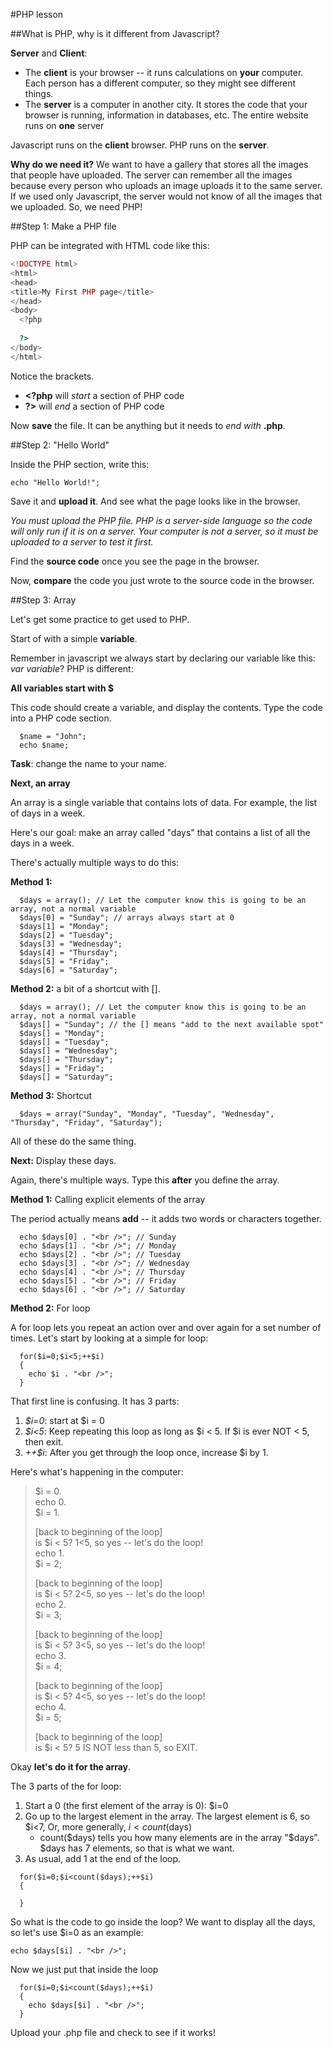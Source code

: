 #PHP lesson

##What is PHP, why is it different from Javascript?

**Server** and **Client**:
- The **client** is your browser -- it runs calculations on **your** computer.  Each person has a different computer, so they might see different things.
- The **server** is a computer in another city.  It stores the code that your browser is running, information in databases, etc.  The entire website runs on **one** server

Javascript runs on the **client** browser.  PHP runs on the **server**.

**Why do we need it?** We want to have a gallery that stores all the images that people have uploaded.  The server can remember all the images because every person who uploads an image uploads it to the same server.  If we used only Javascript, the server would not know of all the images that we uploaded.  So, we need PHP!

##Step 1: Make a PHP file

PHP can be integrated with HTML code like this:

```php
<!DOCTYPE html>  
<html>  
<head>  
<title>My First PHP page</title>  
</head>  
<body>  
  <?php  
      
  ?>  
</body>  
</html>  
```

Notice the **<?php** and **?>** brackets.

- **<?php** will *start* a section of PHP code
- **?>** will *end* a section of PHP code

Now **save** the file.  It can be anything but it needs to *end with* **.php**.

##Step 2: "Hello World"

Inside the PHP section, write this:
``` 
echo "Hello World!";
```
Save it and **upload it**.  And see what the page looks like in the browser.

*You must upload the PHP file.  PHP is a server-side language so the code will only run if it is on a server.  Your computer is not a server, so it must be uploaded to a server to test it first.*

Find the **source code** once you see the page in the browser.

Now, **compare** the code you just wrote to the source code in the browser.

##Step 3: Array

Let's get some practice to get used to PHP.

Start of with a simple **variable**.

Remember in javascript we always start by declaring our variable like this: *var variable*?  PHP is different:

**All variables start with $** 

This code should create a variable, and display the contents.  Type the code into a PHP code section.

```
  $name = "John";  
  echo $name;  
```

**Task**: change the name to your name.

**Next, an array**

An array is a single variable that contains lots of data.  For example, the list of days in a week.  

Here's our goal: make an array called "days" that contains a list of all the days in a week.

There's actually multiple ways to do this: 

**Method 1:**

```
  $days = array(); // Let the computer know this is going to be an array, not a normal variable
  $days[0] = "Sunday"; // arrays always start at 0
  $days[1] = "Monday";
  $days[2] = "Tuesday";
  $days[3] = "Wednesday";
  $days[4] = "Thursday";
  $days[5] = "Friday";
  $days[6] = "Saturday";
```

**Method 2:** a bit of a shortcut with [].

```
  $days = array(); // Let the computer know this is going to be an array, not a normal variable
  $days[] = "Sunday"; // the [] means "add to the next available spot"
  $days[] = "Monday";
  $days[] = "Tuesday";
  $days[] = "Wednesday";
  $days[] = "Thursday";
  $days[] = "Friday";
  $days[] = "Saturday";
```

**Method 3:** Shortcut

```
  $days = array("Sunday", "Monday", "Tuesday", "Wednesday", "Thursday", "Friday", "Saturday");
```

All of these do the same thing.  

**Next:** Display these days.

Again, there's multiple ways.  Type this **after** you define the array.

**Method 1:** Calling explicit elements of the array

The period actually means **add** -- it adds two words or characters together.

```
  echo $days[0] . "<br />"; // Sunday  
  echo $days[1] . "<br />"; // Monday   
  echo $days[2] . "<br />"; // Tuesday   
  echo $days[3] . "<br />"; // Wednesday   
  echo $days[4] . "<br />"; // Thursday   
  echo $days[5] . "<br />"; // Friday   
  echo $days[6] . "<br />"; // Saturday   
```

**Method 2:** For loop

A for loop lets you repeat an action over and over again for a set number of times.  Let's start by looking at a simple for loop:

```
  for($i=0;$i<5;++$i)
  {
    echo $i . "<br />";
  }
```

That first line is confusing.  It has 3 parts:

1. *$i=0*: start at $i = 0
2. *$i<5*: Keep repeating this loop as long as $i < 5. If $i is ever NOT < 5, then exit.
3. *++$i*: After you get through the loop once, increase $i by 1.

Here's what's happening in the computer:

> $i = 0.  
> echo 0.  
> $i = 1.  
>   
> [back to beginning of the loop]  
> is $i &lt; 5? 1&lt;5, so yes -- let's do the loop!  
> echo 1.  
> $i = 2;  
>   
> [back to beginning of the loop]  
> is $i &lt; 5? 2&lt;5, so yes -- let's do the loop!  
> echo 2.  
> $i = 3;  
>   
> [back to beginning of the loop]  
> is $i &lt; 5? 3&lt;5, so yes -- let's do the loop!  
> echo 3.  
> $i = 4;  
>   
> [back to beginning of the loop]  
> is $i &lt; 5? 4&lt;5, so yes -- let's do the loop!  
> echo 4.  
> $i = 5;  
>   
> [back to beginning of the loop]  
> is $i &lt; 5? 5 IS NOT less than 5, so EXIT.  

Okay **let's do it for the array**.

The 3 parts of the for loop:

1. Start a 0 (the first element of the array is 0): $i=0
2. Go up to the largest element in the array.  The largest element is 6, so $i<7,  Or, more generally, $i<count($days)
	- count($days) tells you how many elements are in the array "$days".  $days has 7 elements, so that is what we want.
3. As usual, add 1 at the end of the loop.

```
  for($i=0;$i<count($days);++$i)
  {
   
  }
```
So what is the code to go inside the loop?  We want to display all the days, so let's use $i=0 as an example:

```
echo $days[$i] . "<br />";
```
Now we just put that inside the loop

```
  for($i=0;$i<count($days);++$i)
  {
    echo $days[$i] . "<br />";
  }
```

Upload your .php file and check to see if it works!

